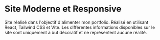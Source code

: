 # Site Moderne et Responsive

Site réalisé dans l'objectif d'alimenter mon portfolio. Réalisé en utilisant React, Tailwind CSS et Vite. Les différentes informations disponibles sur le site
sont uniquement à but décoratif et ne représentent aucune réalité.
